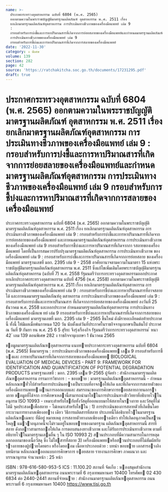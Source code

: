 ```yaml
---
name: >-
  ประกาศกระทรวงอุตสาหกรรม ฉบับที่ 6804 (พ.ศ. 2565)
  ออกตามความในพระราชบัญญัติมาตรฐานผลิตภัณฑ์ อุตสาหกรรม พ.ศ. 2511 เรื่อง
  ยกเลิกมาตรฐานผลิตภัณฑ์อุตสาหกรรม การประเมินทางชีวภาพของเครื่องมือแพทย์ เล่ม 9
  :
  กรอบสำหรับการบ่งชี้และการหาปริมาณสารที่เกิดจากการย่อยสลายของเครื่องมือแพทย์และกำหนดมาตรฐานผลิตภัณฑ์อุตสาหกรรม
  การประเมินทางชีวภาพของเครื่องมือแพทย์ เล่ม 9
  กรอบสำหรับการชี้บ่งและการหาปริมาณสารที่เกิดจากการสลายของเครื่องมือแพทย์
date: '2022-11-30'
category: ง พิเศษ
volume: 139
section: 282
page: 42
source: 'https://ratchakitcha.soc.go.th/documents/17231295.pdf'
draft: true
---
```


# ประกาศกระทรวงอุตสาหกรรม ฉบับที่ 6804 (พ.ศ. 2565) ออกตามความในพระราชบัญญัติมาตรฐานผลิตภัณฑ์ อุตสาหกรรม พ.ศ. 2511 เรื่อง ยกเลิกมาตรฐานผลิตภัณฑ์อุตสาหกรรม การประเมินทางชีวภาพของเครื่องมือแพทย์ เล่ม 9 : กรอบสำหรับการบ่งชี้และการหาปริมาณสารที่เกิดจากการย่อยสลายของเครื่องมือแพทย์และกำหนดมาตรฐานผลิตภัณฑ์อุตสาหกรรม การประเมินทางชีวภาพของเครื่องมือแพทย์ เล่ม 9 กรอบสำหรับการชี้บ่งและการหาปริมาณสารที่เกิดจากการสลายของเครื่องมือแพทย์

ประกาศกระทรวงอุตสาหกรรม ฉบับที่ 6804 (พ.ศ. 2565) ออกตามความในพระราชบัญญัติมาตรฐานผลิตภัณฑ์อุตสาหกรรม พ.ศ. 2511 เรื่อง ยกเลิกมาตรฐานผลิตภัณฑ์อุตสาหกรรม การประเมินทางชีวภาพของเครื่องมือแพทย์ เล่ม 9 : กรอบสำหรับการบ่งชี้และการหาปริมาณสารที่เกิดจากการย่อยสลายของเครื่องมือแพทย์ และกาหนดมาตรฐานผลิตภัณฑ์อุตสาหกรรม การประเมินทางชีวภาพของเครื่องมือแพทย์ เล่ม 9 กรอบสำหรับการชี้บ่งและการหาปริมาณสารที่เกิดจากกา รสลายของเครื่องมือแพทย์ โดยที่เป็นการสมควรปรับปรุงมาตรฐานผลิตภัณฑ์อุตสาหกรรม การประเมินทางชีวภาพ ของเครื่องมือแพทย์ เล่ม 9 : กรอบสาหรับการบ่งชี้และการหาปริมาณสารที่เกิดจากการย่อยสลาย ของเครื่องมือแพทย์ มาตรฐานเลขที่ มอก. 2395 เล่ม 9 - 2558 อาศัยอานาจตามความในมาตรา 15 แห่งพระราชบัญญัติมาตรฐานผลิตภัณฑ์อุตสาหกรรม พ.ศ. 2511 ซึ่งแก้ไขเพิ่มเติมโดยพระราชบัญญัติมาตรฐานผลิตภัณฑ์อุตสาหกรรม (ฉบับที่ 7) พ.ศ. 2558 รัฐมนตรีว่าการกระทรวงอุตสาหกรรมออกประกาศยกเลิกประกาศกระทรวงอุตสาหกรรม ฉบับที่ 4756 (พ.ศ. 2558) ออกตามความในพระราชบัญญัติมาตรฐานผลิตภัณฑ์อุตสาหกรรม พ.ศ. 2511 เรื่อง ยกเลิกมาตรฐานผลิตภัณฑ์อุตสาหกรรม การประเมินทางชีวภาพของเครื่องมือแพทย์ เล่ม 9 : กรอบสาหรับการชี้บ่งและการหาปริมาณสารที่อาจสลายได้ และกาหนดมาตรฐานผลิตภัณฑ์อุ ตสาหกรรม การประเมินทางชีวภาพของเครื่องมือแพทย์ เล่ม 9 : กรอบสาหรับการบ่งชี้และการหาปริมาณสาร ที่เกิดจากการย่อยสลายของเครื่องมือแพทย์ ลงวันที่ 25 ธันวาคม พ.ศ. 2558 และออกประกาศ กำหนดมาตรฐานผลิตภัณฑ์อุตสาหกรรม การประเมินทางชีวภาพของเครื่องมือแพ ทย์ เล่ม 9 กรอบสาหรับการชี้บ่งและการหาปริมาณสารที่เกิดจากการสลายของเครื่องมือแพทย์ มาตรฐานเลขที่ มอก. 2395 เล่ม 9 - 2565 ขึ้นใหม่ ดังมีรายละเอียดต่อท้ายประกาศนี้ ทั้งนี้ ให้มีผลเมื่อพ้นกาหนด 120 วัน นับตั้งแต่วันที่ประกาศในราชกิจจานุเบกษาเป็นต้นไป ประกาศ ณ วันที่ 9 กันยา ยน พ.ศ. 25 6 5 สุริยะ จึงรุ่งเรืองกิจ รัฐมนตรีว่าการกระทรวงอุตสาหกรรม ้ หนา 42 ่ เลม 139 ตอนพิเศษ 282 ง ราชกิจจานุเบกษา 1 ธันวาคม 2565

ขอมูลมาตรฐานผลิตภัณฑอุตสาหกรรม แนบทายประกาศกระทรวงอุตสาหกรรม ฉบับที่ 6804 (พ.ศ. 2565) ชื่อมาตรฐาน : การประเมินทางชีวภาพของเครื่องมือแพทย เลม 9 กรอบสําหรับการชี้บงและ การหาปริมาณสารที่เกิดจากการสลายของเครื่องมือแพทย BIOLOGICAL EVALUATION OF MEDICAL DEVICES - PART 9: FRAMEWORK FOR IDENTIFICATION AND QUANTIFICATION OF POTENTIAL DEGRADATION PRODUCTS มาตรฐานเลขที่ : มอก. 2395 เลม 9-2565 ผู้จัดทํา : สํานักงานมาตรฐานผลิตภัณฑอุตสาหกรรม กรรมการวิชาการ : - ขอบขาย : มาตรฐานผลิตภัณฑอุตสาหกรรมนี้ - กําหนดหลักเกณฑทั่วไปสําหรับการประเมินอยางเป็นระบบที่อาจกอให้เกิด และที่เกิดจากการสลายตัวของเครื่องมือการแพทย ผานการออกแบบและ สมรรถนะของการศึกษาการยอยสลายภายนอกรางกาย ขอมูลที่ได้จาก การศึกษาเหลานี้สามารถนํามาใชในการประเมินทางชีววิทยาที่อธิบายไวใน อนุกรม ISO 10993 - เหมาะสําหรับใชกับทั้งวัสดุที่ออกแบบมาให้สลายในรางกาย และวัสดุที่ไม่ได้มี จุดประสงคเพื่อสลาย - ไม่เหมาะสําหรับใชใน : 1) การประเมินของการสลายตัวที่เกิดขึ้นโดยกระบวนการทางกลเพียงอยาง เดียว วิธีการผลิตสารที่สลาย ประเภทนี้ได้อธิบายไวในมาตรฐาน ผลิตภัณฑเฉพาะ ที่มีอยู่ หมายเหตุ การสลายตัวทางกลเพียงอยางเดียว ทําให้เกิดอนุภาคเป็นสวน ใหญ แมวาอนุภาคนี้จะไม่รวมอยู่ในขอบขายของมาตรฐาน ผลิตภัณฑอุตสาหกรรมนี้ สารที่สลาย ดังกลาวสามารถกอให้เกิด การตอบสนองทางชีวภาพ และได้รับการประเมินทางชีวภาพ ตามที่อธิบายไวในมาตรฐานเลมอื่น ๆ ใน ISO 10993 2) สวนประกอบที่มีความสามารถในการหลุดลอกออกมาของเนื้อวัสดุ ซึ่ง ไม่ใชสารที่สลาย 3) เครื่องมือแพทยหรือสวนประกอบที่ไม่สัมผัสกับรางกายของผู้ปวยโดยตรง หรือโดยออม เนื้อหาประกอบด้วย : บทนํา ขอบขาย เอกสารอางอิง บทนิยาม หลักเกณฑออกแบบการศึกษาการ ยอยสลาย รายงานการศึกษา ภาคผนวก และบรรณานุกรม จํานวนหน้า : 25 หน้า

ISBN : 978-616-580-953-5 ICS : 11.100.20 สถานที่ จัดเก็บ : หองสมุดสํานักงานมาตรฐานผลิตภัณฑอุตสาหกรรม ถนนพระรามที่ 6 กรุงเทพมหานคร 10400 โทรศัพท 02 430 6834 ต่อ 2440-2441 สถานที่จําหนาย : สํานักงานมาตรฐานผลิตภัณฑอุตสาหกรรม ถนนพระรามที่ 6 กรุงเทพมหานคร 10400 https://www.tisi.go.th
